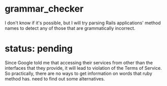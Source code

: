 # grammar_checker
I don't know if it's possible, but I will try parsing Rails applications' method names to detect any of those that are grammatically incorrect.


# status: pending
Since Google told me that accessing their services from other than the interfaces that they provide, it will lead to violation of the Terms of Service. So practically, there are no ways to get information on words that ruby method has. need to find out some alternatives.
